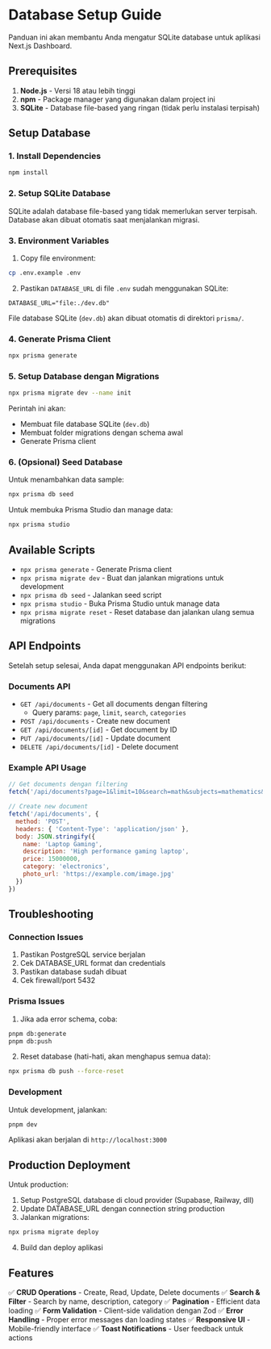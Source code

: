 # Database Setup Guide

Panduan ini akan membantu Anda mengatur SQLite database untuk aplikasi Next.js Dashboard.

## Prerequisites

1. **Node.js** - Versi 18 atau lebih tinggi
2. **npm** - Package manager yang digunakan dalam project ini
3. **SQLite** - Database file-based yang ringan (tidak perlu instalasi terpisah)

## Setup Database

### 1. Install Dependencies

```bash
npm install
```

### 2. Setup SQLite Database

SQLite adalah database file-based yang tidak memerlukan server terpisah. Database akan dibuat otomatis saat menjalankan migrasi.

### 3. Environment Variables

1. Copy file environment:
```bash
cp .env.example .env
```

2. Pastikan `DATABASE_URL` di file `.env` sudah menggunakan SQLite:
```env
DATABASE_URL="file:./dev.db"
```

File database SQLite (`dev.db`) akan dibuat otomatis di direktori `prisma/`.

### 4. Generate Prisma Client

```bash
npx prisma generate
```

### 5. Setup Database dengan Migrations

```bash
npx prisma migrate dev --name init
```

Perintah ini akan:
- Membuat file database SQLite (`dev.db`)
- Membuat folder migrations dengan schema awal
- Generate Prisma client

### 6. (Opsional) Seed Database

Untuk menambahkan data sample:

```bash
npx prisma db seed
```

Untuk membuka Prisma Studio dan manage data:

```bash
npx prisma studio
```

## Available Scripts

- `npx prisma generate` - Generate Prisma client
- `npx prisma migrate dev` - Buat dan jalankan migrations untuk development
- `npx prisma db seed` - Jalankan seed script
- `npx prisma studio` - Buka Prisma Studio untuk manage data
- `npx prisma migrate reset` - Reset database dan jalankan ulang semua migrations

## API Endpoints

Setelah setup selesai, Anda dapat menggunakan API endpoints berikut:

### Documents API

- `GET /api/documents` - Get all documents dengan filtering
  - Query params: `page`, `limit`, `search`, `categories`
- `POST /api/documents` - Create new document
- `GET /api/documents/[id]` - Get document by ID
- `PUT /api/documents/[id]` - Update document
- `DELETE /api/documents/[id]` - Delete document

### Example API Usage

```javascript
// Get documents dengan filtering
fetch('/api/documents?page=1&limit=10&search=math&subjects=mathematics&phases=foundation')

// Create new document
fetch('/api/documents', {
  method: 'POST',
  headers: { 'Content-Type': 'application/json' },
  body: JSON.stringify({
    name: 'Laptop Gaming',
    description: 'High performance gaming laptop',
    price: 15000000,
    category: 'electronics',
    photo_url: 'https://example.com/image.jpg'
  })
})
```

## Troubleshooting

### Connection Issues

1. Pastikan PostgreSQL service berjalan
2. Cek DATABASE_URL format dan credentials
3. Pastikan database sudah dibuat
4. Cek firewall/port 5432

### Prisma Issues

1. Jika ada error schema, coba:
```bash
pnpm db:generate
pnpm db:push
```

2. Reset database (hati-hati, akan menghapus semua data):
```bash
npx prisma db push --force-reset
```

### Development

Untuk development, jalankan:

```bash
pnpm dev
```

Aplikasi akan berjalan di `http://localhost:3000`

## Production Deployment

Untuk production:

1. Setup PostgreSQL database di cloud provider (Supabase, Railway, dll)
2. Update DATABASE_URL dengan connection string production
3. Jalankan migrations:
```bash
npx prisma migrate deploy
```
4. Build dan deploy aplikasi

## Features

✅ **CRUD Operations** - Create, Read, Update, Delete documents
✅ **Search & Filter** - Search by name, description, category
✅ **Pagination** - Efficient data loading
✅ **Form Validation** - Client-side validation dengan Zod
✅ **Error Handling** - Proper error messages dan loading states
✅ **Responsive UI** - Mobile-friendly interface
✅ **Toast Notifications** - User feedback untuk actions